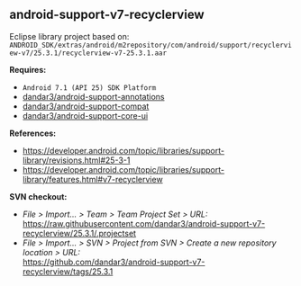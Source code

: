 ## android-support-v7-recyclerview

Eclipse library project based on:<br/>
`ANDROID_SDK/extras/android/m2repository/com/android/support/recyclerview-v7/25.3.1/recyclerview-v7-25.3.1.aar`

**Requires:**
- `Android 7.1 (API 25) SDK Platform`
- [dandar3/android-support-annotations](https://github.com/dandar3/android-support-annotations/tree/25.3.1)
- [dandar3/android-support-compat](https://github.com/dandar3/android-support-compat/tree/25.3.1)
- [dandar3/android-support-core-ui](https://github.com/dandar3/android-support-core-ui/tree/25.3.1)

**References:**
- https://developer.android.com/topic/libraries/support-library/revisions.html#25-3-1
- https://developer.android.com/topic/libraries/support-library/features.html#v7-recyclerview

**SVN checkout:**
- _File > Import... > Team > Team Project Set > URL:_<br/>
  https://raw.githubusercontent.com/dandar3/android-support-v7-recyclerview/25.3.1/.projectset
- _File > Import... > SVN > Project from SVN > Create a new repository location > URL:_<br/> 
  https://github.com/dandar3/android-support-v7-recyclerview/tags/25.3.1